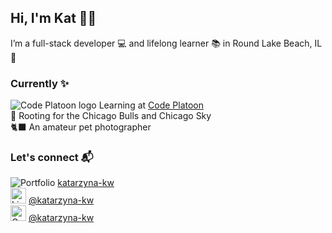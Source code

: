 ## Hi, I'm Kat 💁‍♀️
I’m a full-stack developer 💻 and lifelong learner 📚 in Round Lake Beach, IL 🌊


### Currently :sparkles:
![Code Platoon logo](https://user-images.githubusercontent.com/73550714/151720238-192ed3fb-b79f-4127-b8eb-fd46b553746d.png)  Learning at [Code Platoon](https://www.codeplatoon.org/)<br/>
🏀 Rooting for the Chicago Bulls and Chicago Sky<br/>
🐈‍⬛ An amateur pet photographer

### Let's connect 📬
![Portfolio](https://user-images.githubusercontent.com/73550714/151722442-de94d123-63f5-4739-9f20-e05232acf133.png) [katarzyna-kw](https://katarzyna-kw.github.io/portfolio-website/)<br/>
<img src="https://user-images.githubusercontent.com/73550714/151721402-54a47fe1-c93a-480b-926c-47bf0590f1a3.png" alt="LinkedIn" width="25" height="25"> [@katarzyna-kw](https://www.linkedin.com/in/katarzyna-kw/)</br>
<img src="https://user-images.githubusercontent.com/73550714/151722381-9b23fbe0-550c-485b-9ab8-2fc67ffe17b0.png" alt="Gmail" width="25" height="25"> [@katarzyna-kw](https://www.linkedin.com/in/katarzyna-kw/)</br>




<!-- [katarzyna.koch](mailto:katarzyna.koch@gmail.com?subject=[GitHub]%20Source%20Han%20Sans)
 -->
<!--
**katarzyna-kw/katarzyna-kw** is a ✨ _special_ ✨ repository because its `README.md` (this file) appears on your GitHub profile.

Here are some ideas to get you started:

- 🔭 I’m currently working on ...
- 🌱 I’m currently learning ...
- 👯 I’m looking to collaborate on ...
- 🤔 I’m looking for help with ...
- 💬 Ask me about ...
- 📫 How to reach me: ...
- 😄 Pronouns: she/her
- ⚡ Fun fact: ...
-->

